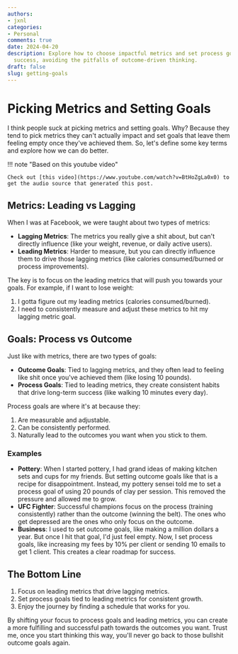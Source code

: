 ```yaml
---
authors:
- jxnl
categories:
- Personal
comments: true
date: 2024-04-20
description: Explore how to choose impactful metrics and set process goals for meaningful
  success, avoiding the pitfalls of outcome-driven thinking.
draft: false
slug: getting-goals
---
```


# Picking Metrics and Setting Goals

I think people suck at picking metrics and setting goals. Why? Because they tend to pick metrics they can't actually impact and set goals that leave them feeling empty once they've achieved them. So, let's define some key terms and explore how we can do better.

!!! note "Based on this youtube video"

    Check out [this video](https://www.youtube.com/watch?v=BtHoZgLa0x0) to get the audio source that generated this post.

<!-- more -->

## Metrics: Leading vs Lagging

When I was at Facebook, we were taught about two types of metrics:

- **Lagging Metrics**: The metrics you really give a shit about, but can't directly influence (like your weight, revenue, or daily active users).
- **Leading Metrics**: Harder to measure, but you can directly influence them to drive those lagging metrics (like calories consumed/burned or process improvements).

The key is to focus on the leading metrics that will push you towards your goals. For example, if I want to lose weight:

1. I gotta figure out my leading metrics (calories consumed/burned).
2. I need to consistently measure and adjust these metrics to hit my lagging metric goal.

## Goals: Process vs Outcome

Just like with metrics, there are two types of goals:

- **Outcome Goals**: Tied to lagging metrics, and they often lead to feeling like shit once you've achieved them (like losing 10 pounds).
- **Process Goals**: Tied to leading metrics, they create consistent habits that drive long-term success (like walking 10 minutes every day).

Process goals are where it's at because they:

1. Are measurable and adjustable.
2. Can be consistently performed.
3. Naturally lead to the outcomes you want when you stick to them.

### Examples

- **Pottery**: When I started pottery, I had grand ideas of making kitchen sets and cups for my friends. But setting outcome goals like that is a recipe for disappointment. Instead, my pottery sensei told me to set a process goal of using 20 pounds of clay per session. This removed the pressure and allowed me to grow.
- **UFC Fighter**: Successful champions focus on the process (training consistently) rather than the outcome (winning the belt). The ones who get depressed are the ones who only focus on the outcome.
- **Business**: I used to set outcome goals, like making a million dollars a year. But once I hit that goal, I'd just feel empty. Now, I set process goals, like increasing my fees by 10% per client or sending 10 emails to get 1 client. This creates a clear roadmap for success.

## The Bottom Line

1. Focus on leading metrics that drive lagging metrics.
2. Set process goals tied to leading metrics for consistent growth.
3. Enjoy the journey by finding a schedule that works for you.

By shifting your focus to process goals and leading metrics, you can create a more fulfilling and successful path towards the outcomes you want. Trust me, once you start thinking this way, you'll never go back to those bullshit outcome goals again.